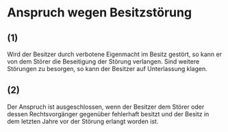 # Anspruch wegen Besitzstörung



## (1)

 Wird der Besitzer durch verbotene Eigenmacht im Besitz gestört, so kann er von dem Störer die Beseitigung der Störung verlangen. Sind weitere Störungen zu besorgen, so kann der Besitzer auf Unterlassung klagen.

## (2)

 Der Anspruch ist ausgeschlossen, wenn der Besitzer dem Störer oder dessen Rechtsvorgänger gegenüber fehlerhaft besitzt und der Besitz in dem letzten Jahre vor der Störung erlangt worden ist. 

